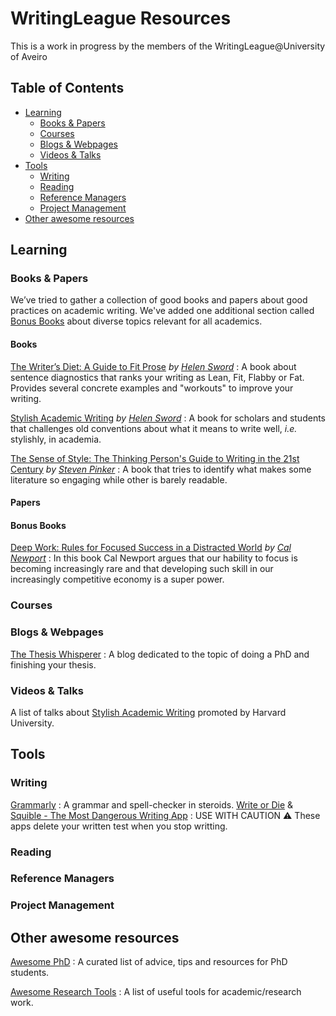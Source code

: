 # WritingLeague Resources
This is a work in progress by the members of the WritingLeague@University of Aveiro

## Table of Contents
<!-- MarkdownTOC depth=4 -->
- [Learning](#learning)
  - [Books & Papers](#books--papers)
  - [Courses](#courses)
  - [Blogs & Webpages](#blogs--webpages)
  - [Videos & Talks](#videos--talks)
- [Tools](#tools)
  - [Writing](#writing)
  - [Reading](#reading)
  - [Reference Managers](#reference-managers)
  - [Project Management](#project-management)
- [Other awesome resources](#other-awesome-resources)
  

<!-- /MarkdownTOC -->

## Learning
### Books & Papers
We’ve tried to gather a collection of good books and papers about good practices on academic writing. We've added one additional section called [Bonus Books](#bonus-books) about diverse topics relevant for all academics.

#### Books
  [The Writer’s Diet: A Guide to Fit Prose](https://www.amazon.es/dp/022635198X/ref=cm_sw_em_r_mt_dp_uAhKFbWPK1BXT) *by [Helen Sword](https://www.helensword.com/)* : A book about sentence diagnostics that ranks your writing as Lean, Fit, Flabby or Fat. Provides several concrete examples and "workouts" to improve your writing.

  [Stylish Academic Writing](https://www.amazon.es/dp/0674064488/ref=cm_sw_em_r_mt_dp_XEhKFbVFGN7VS) *by [Helen Sword](https://www.helensword.com/)* : A book for scholars and students that challenges old conventions about what it means to write well, *i.e.* stylishly, in academia.

  [The Sense of Style: The Thinking Person's Guide to Writing in the 21st Century](https://www.amazon.es/dp/0670025852/ref=cm_sw_em_r_mt_dp_QGhKFbZ4S1WRM) *by [Steven Pinker](https://stevenpinker.com/)* : A book that tries to identify what makes some literature so engaging while other is barely readable.

#### Papers

#### Bonus Books
  [Deep Work: Rules for Focused Success in a Distracted World](https://www.amazon.es/dp/0349411905/ref=cm_sw_em_r_mt_dp_8PhKFb700R1J3) *by [Cal Newport](https://www.calnewport.com/)* : In this book Cal Newport argues that our hability to focus is becoming increasingly rare and that developing such skill in our increasingly competitive economy is a super power.

### Courses 
### Blogs & Webpages
[The Thesis Whisperer](https://thesiswhisperer.com/) : A blog dedicated to the topic of doing a PhD and finishing your thesis.

### Videos & Talks
A list of talks about [Stylish Academic Writing](https://www.youtube.com/watch?v=jje-6SD1B64&list=PL2SOU6wwxB0tY33JccQVyybWTL0RwjYoJ) promoted by Harvard University.

## Tools
### Writing
[Grammarly](https://www.grammarly.com/) : A grammar and spell-checker in steroids.
[Write or Die](https://writeordie.com/) & [Squible - The Most Dangerous Writing App](https://www.squibler.io/dangerous-writing-prompt-app) : USE WITH CAUTION ⚠ These apps delete your written test when you stop writting. 

### Reading
### Reference Managers
### Project Management


## Other awesome resources
[Awesome PhD](https://github.com/alirsamar/awesome-phd) : A curated list of advice, tips and resources for PhD students.

[Awesome Research Tools](https://github.com/emptymalei/awesome-research) : A list of useful tools for academic/research work.

